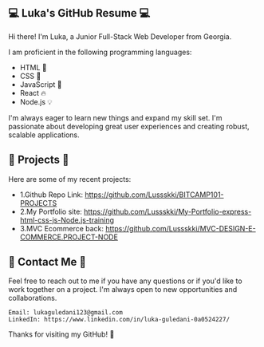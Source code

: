 ## 💻 Luka's GitHub Resume 💻
Hi there! I'm Luka, a Junior Full-Stack Web Developer from Georgia.

I am proficient in the following programming languages:

  - HTML 📝
  - CSS 🎨
  - JavaScript 🚀
  - React 🔥
  - Node.js 💡
   
I'm always eager to learn new things and expand my skill set. I'm passionate about developing great user experiences and creating robust, scalable applications.

## 🚀 Projects 🚀
Here are some of my recent projects:
   - 1.Github Repo Link: https://github.com/Lussskki/BITCAMP101-PROJECTS
   - 2.My Portfolio site: https://github.com/Lussskki/My-Portfolio-express-html-css-js-Node.js-training 
   - 3.MVC Ecommerce back: https://github.com/Lussskki/MVC-DESIGN-E-COMMERCE.PROJECT-NODE
## 💬 Contact Me 💬
Feel free to reach out to me if you have any questions or if you'd like to work together on a project. I'm always open to new opportunities and collaborations.

    Email: lukaguledani123@gmail.com    
    LinkedIn: https://www.linkedin.com/in/luka-guledani-0a0524227/
   Thanks for visiting my GitHub! 🙌
